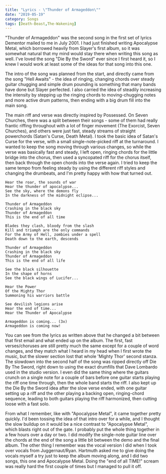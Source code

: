 ```yaml
---
title: "Lyrics - \"Thunder of Armageddon\""
date: "2019-05-19"
category: Songs
tags: [Death-Beast,The-Wakening]
---
```


"Thunder of Armageddon" was the second song in the first set of lyrics Dementor mailed to me in July 2001. I had just finished writing Apocalypse Metal, which borrowed heavily from Slayer's first album, so it was somewhat natural that my mind would stay there when writing this song as well. I've loved the song "Die By the Sword" ever since I first heard it, so I knew I would work at least some of the ideas for that song into this one.

The intro of the song was planned from the start, and directly came from the song "Hell Awaits" - the idea of ringing, changing chords over steady guitar chugging and simple drum pounding is something that many bands have done but Slayer perfected. I also carried the idea of steadily increasing the intensity by stepping up the ringing chords to moving-chugging notes and more active drum patterns, then ending with a big drum fill into the main song.

The main riff and verse was directly inspired by Possessed. On Seven Churches, there was a split between their songs - some of them had really frantic riffing throughout with a lot of finger movement (The Exorcist, Seven Churches), and others were just fast, steady streams of straight powerchords (Satan's Curse, Death Metal). I took the basic idea of Satan's Curse for the verse, with a small single-note-picked riff at the turnaround. I wanted to keep the song moving through various changes, so while the verse was basically fast and steady, I left open, ringing chords for the little bridge into the chorus, then used a syncopated riff for the chorus itself, then back through the open chords into the verse again. I tried to keep the same tempo from feeling steady by using the different riff styles and changing the drumbeats, and I'm pretty happy with how that turned out.

```
Hear the roar, the sounds of war
Hear the thunder of apocalypse...
See the sky, where the demons fly
In the darkness of the midnight eclipse...

Thunder of Armageddon
Crashing in the black sky
Thunder of Armageddon
This is the end of all time

Blades they clash, bloody from the slash
Kill and triumph are the only commands
For the Army of Hell, zombies under a spell
Death down to the earth, descends

Thunder of Armageddon
Crashing in the black sky
Thunder of Armageddon
This is the end of all life

See the black silhouette
In the shape of horns
See the black wings of Lucifer...

Hear the Power
Of the Mighty Thor
Summoning his warriors battle

See devilish legions arise
Hear the end of time...
Hear the Thunder of Apocalypse

Armageddon is coming... (3x)
Armageddon is coming now!
```

You can see from the lyrics as written above that he changed a bit between that first email and what ended up on the album. The first, fast verses/choruses are still pretty much the same except for a couple of word changes, and they match what I heard in my head when I first wrote the music, but the slower section lost that whole 'Mighty Thor' second stanza. The slowdown into the second half of the song was ripped directly off Die By The Sword, right down to using the exact drumfills that Dave Lombardo used in the studio version. I even did the same thing where the guitars crunch on a single note for a couple of bars before one guitar starts playing the riff one time through, then the whole band starts the riff. I also kept up the Die By the Sword idea after the slow verse ended, with one guitar setting up a riff and the other playing a backing open, ringing-chord sequence, leading to both guitars playing the riff harmonized, then cutting loose with a fast solo.

From what I remember, like with "Apocalypse Metal", it came together pretty quickly. I'd been tossing the idea of that intro over for a while, and I thought the slow buildup on it would be a nice contrast to "Apocalypse Metal", which blasts right out of the gate. I probably put the whole thing together in a few hours over a day or two. I did modify the single-note guitar line over the chords at the end of the song a little bit between the demo and the final album. The other thing I remember was the vocal version I did when I took over vocals from Juggernaut/Ryan. Hartmuth asked me to give doing the vocals myself a try just to keep the album moving along, and I did two songs, this one and Apocalypse Metal. Doing the "end of all TIME!" scream was really hard the first couple of times but I managed to pull it off.
